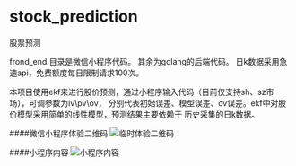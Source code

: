 # stock_prediction
股票预测

frond_end:目录是微信小程序代码。
其余为golang的后端代码。
日k数据采用急速api，免费额度每日限制请求100次。

本项目使用ekf来进行股价预测，通过小程序输入代码（目前仅支持sh、sz市场），可调参数为iv\pv\ov，
分别代表初始误差、模型误差、ov误差。ekf中对股价模型采用简单的线性模型，预测结果主要依赖于
历史采集的日k数据。

####微信小程序体验二维码
![临时体验二维码](https://i.loli.net/2021/05/23/qjoGNtTM8BV5lsw.png)

####小程序内容
![小程序内容](https://i.loli.net/2021/05/23/HMK3uWjqy7wOo1g.png)
